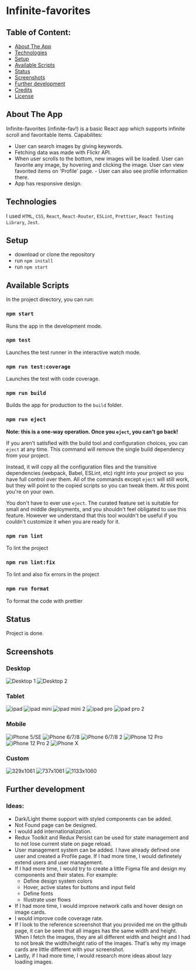 # Infinite-favorites

## Table of Content:

- [About The App](#about-the-app)
- [Technologies](#technologies)
- [Setup](#setup)
- [Available Scripts](#available-scripts)
- [Status](#status)
- [Screenshots](#screenshots)
- [Further development](#further-development)
- [Credits](#credits)
- [License](#license)

## About The App

Infinite-favorites (infinite-fav!) is a basic React app which supports infinite scroll and favoritable items.
Capabilites:
- User can search images by giving keywords.
- Fetching data was made
with Flickr API.
- When user scrolls to the bottom, new images will be loaded. User can favorite any image, by hovering and clicking the image. User can view favorited items on 'Profile' page. - User can also see profile information there.
- App has responsive design.

## Technologies

I used `HTML`, `CSS`, `React`, `React-Router`, `ESLint`, `Prettier`, `React Testing Library`, `Jest`.

## Setup

- download or clone the repository
- run `npm install`
- run `npm start`

## Available Scripts

In the project directory, you can run:

### `npm start`

Runs the app in the development mode.

### `npm test`

Launches the test runner in the interactive watch mode.

### `npm run test:coverage`

Launches the test with code coverage.

### `npm run build`

Builds the app for production to the `build` folder.

### `npm run eject`

**Note: this is a one-way operation. Once you `eject`, you can't go back!**

If you aren't satisfied with the build tool and configuration choices, you can `eject` at any time. This command will remove the single build dependency from your project.

Instead, it will copy all the configuration files and the transitive dependencies (webpack, Babel, ESLint, etc) right into your project so you have full control over them. All of the commands except `eject` will still work, but they will point to the copied scripts so you can tweak them. At this point you're on your own.

You don't have to ever use `eject`. The curated feature set is suitable for small and middle deployments, and you shouldn't feel obligated to use this feature. However we understand that this tool wouldn't be useful if you couldn't customize it when you are ready for it.

### `npm run lint`

To lint the project

### `npm run lint:fix`

To lint and also fix errors in the project

### `npm run format`

To format the code with prettier

## Status

Project is done.

## Screenshots

### Desktop
![Desktop 1](https://github.com/cerenbattal/infinite-favorites/blob/main/src/assets/screenshots/Desktop/desktop.png?raw=true)
![Desktop 2](https://github.com/cerenbattal/infinite-favorites/blob/main/src/assets/screenshots/Desktop/desktop2.png?raw=true)
### Tablet
![ipad](https://github.com/cerenbattal/infinite-favorites/blob/main/src/assets/screenshots/Tablet/ipad.png?raw=true)
![ipad mini](https://github.com/cerenbattal/infinite-favorites/blob/main/src/assets/screenshots/Tablet/ipadmini.png?raw=true)
![ipad mini 2](https://github.com/cerenbattal/infinite-favorites/blob/main/src/assets/screenshots/Tablet/ipadmini2.png?raw=true)
![ipad pro](https://github.com/cerenbattal/infinite-favorites/blob/main/src/assets/screenshots/Tablet/ipadpro.png?raw=true)
![ipad pro 2](https://github.com/cerenbattal/infinite-favorites/blob/main/src/assets/screenshots/Tablet/ipadpro2.png?raw=true)
### Mobile
![iPhone 5/SE](https://github.com/cerenbattal/infinite-favorites/blob/main/src/assets/screenshots/Mobile/iphone5-se.png?raw=true)
![iPhone 6/7/8](https://github.com/cerenbattal/infinite-favorites/blob/main/src/assets/screenshots/Mobile/iphone6-7-8.png?raw=true)
![iPhone 6/7/8 2](https://github.com/cerenbattal/infinite-favorites/blob/main/src/assets/screenshots/Mobile/iphone6-7-8-2.png?raw=true)
![iPhone 12 Pro](https://github.com/cerenbattal/infinite-favorites/blob/main/src/assets/screenshots/Mobile/iPhone12pro.png?raw=true)
![iPhone 12 Pro 2](https://github.com/cerenbattal/infinite-favorites/blob/main/src/assets/screenshots/Mobile/iPhone12pro-2.png?raw=true)
![iPhone X](https://github.com/cerenbattal/infinite-favorites/blob/main/src/assets/screenshots/Mobile/iphonex.png?raw=true)

### Custom
![329x1061](https://github.com/cerenbattal/infinite-favorites/blob/main/src/assets/screenshots/Custom/custom-329x1061.png?raw=true)
![737x1061](https://github.com/cerenbattal/infinite-favorites/blob/main/src/assets/screenshots/Custom/custom-737x1061.png?raw=true)
![1133x1060](https://github.com/cerenbattal/infinite-favorites/blob/main/src/assets/screenshots/Custom/custom-1133x1060.png?raw=true)


## Further development

### Ideas:
- Dark/Light theme support with styled components can be added.
- Not Found page can be designed.
- I would add internationalization.
- Redux Toolkit and Redux Persist can be used for state management and to not lose current state on page reload.
- User management system can be added. I have already defined one user and created a Profile page. If I had more time, I would definetely extend users and user management.
- If I had more time, I would try to create a little Figma file and design my components and their states. For example:
  - Define design system colors
  - Hover, active states for buttons and input field
  - Define fonts
  - Illustrate user flows
- If I had more time, I would improve network calls and hover design on image cards.
- I would improve code coverage rate.
- If I look to the reference screenshot that you provided me on the github page, it can be seen that all images has the same width and height. When I fetch the images, they are all different width and height and I had to not break the width/height ratio of the images. That's why my image cards are little different with your screenshot.
- Lastly, if I had more time, I would research more ideas about lazy loading images.


